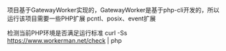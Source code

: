 项目基于GatewayWorker实现的，GatewayWorker是基于php-cli开发的，所以运行该项目需要一些PHP扩展
pcntl、posix、event扩展

检测当前PHP环境是否满足运行标准
curl -Ss https://www.workerman.net/check | php
